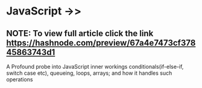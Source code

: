 # JavaScript ->>
## NOTE: To view full article click the link https://hashnode.com/preview/67a4e7473cf37845863743d1

A Profound probe into JavaScript inner workings conditionals(if-else-if, switch case etc), queueing, loops, arrays; and how it handles such operations